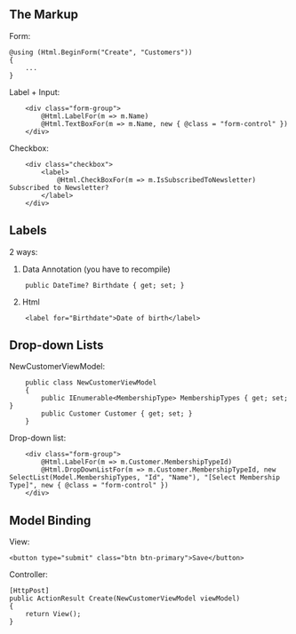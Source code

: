 ﻿## The Markup

Form:
```
@using (Html.BeginForm("Create", "Customers"))
{ 
	...
}
```

Label + Input:
```
	<div class="form-group">
		@Html.LabelFor(m => m.Name)
		@Html.TextBoxFor(m => m.Name, new { @class = "form-control" })
	</div>
```

Checkbox:
```
	<div class="checkbox">
		<label>
			@Html.CheckBoxFor(m => m.IsSubscribedToNewsletter) Subscribed to Newsletter?
		</label>
	</div>
```

## Labels
2 ways:
1. Data Annotation  (you have to recompile)
```	[Display(Name = "Date of birth")]
	public DateTime? Birthdate { get; set; }
```
2. Html
```
	<label for="Birthdate">Date of birth</label>
```

## Drop-down Lists

NewCustomerViewModel:
```
    public class NewCustomerViewModel
    {
        public IEnumerable<MembershipType> MembershipTypes { get; set; }
        public Customer Customer { get; set; }
    }
```

Drop-down list:
```
    <div class="form-group">
        @Html.LabelFor(m => m.Customer.MembershipTypeId)
        @Html.DropDownListFor(m => m.Customer.MembershipTypeId, new SelectList(Model.MembershipTypes, "Id", "Name"), "[Select Membership Type]", new { @class = "form-control" })
    </div>
```

## Model Binding

View:
```
<button type="submit" class="btn btn-primary">Save</button>
```
Controller:
```
[HttpPost]
public ActionResult Create(NewCustomerViewModel viewModel)
{
	return View();
}
```